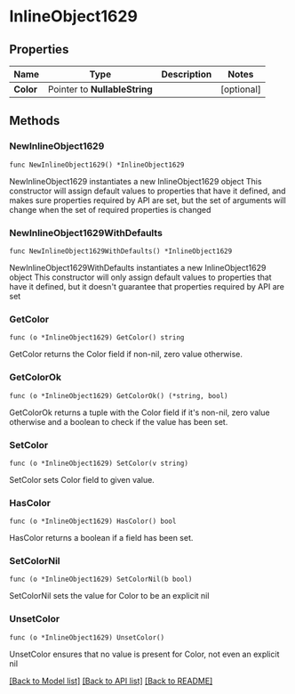 # InlineObject1629

## Properties

Name | Type | Description | Notes
------------ | ------------- | ------------- | -------------
**Color** | Pointer to **NullableString** |  | [optional] 

## Methods

### NewInlineObject1629

`func NewInlineObject1629() *InlineObject1629`

NewInlineObject1629 instantiates a new InlineObject1629 object
This constructor will assign default values to properties that have it defined,
and makes sure properties required by API are set, but the set of arguments
will change when the set of required properties is changed

### NewInlineObject1629WithDefaults

`func NewInlineObject1629WithDefaults() *InlineObject1629`

NewInlineObject1629WithDefaults instantiates a new InlineObject1629 object
This constructor will only assign default values to properties that have it defined,
but it doesn't guarantee that properties required by API are set

### GetColor

`func (o *InlineObject1629) GetColor() string`

GetColor returns the Color field if non-nil, zero value otherwise.

### GetColorOk

`func (o *InlineObject1629) GetColorOk() (*string, bool)`

GetColorOk returns a tuple with the Color field if it's non-nil, zero value otherwise
and a boolean to check if the value has been set.

### SetColor

`func (o *InlineObject1629) SetColor(v string)`

SetColor sets Color field to given value.

### HasColor

`func (o *InlineObject1629) HasColor() bool`

HasColor returns a boolean if a field has been set.

### SetColorNil

`func (o *InlineObject1629) SetColorNil(b bool)`

 SetColorNil sets the value for Color to be an explicit nil

### UnsetColor
`func (o *InlineObject1629) UnsetColor()`

UnsetColor ensures that no value is present for Color, not even an explicit nil

[[Back to Model list]](../README.md#documentation-for-models) [[Back to API list]](../README.md#documentation-for-api-endpoints) [[Back to README]](../README.md)


